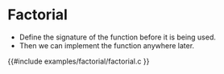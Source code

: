 # Factorial

* Define the signature of the function before it is being used.
* Then we can implement the function anywhere later.

{{#include examples/factorial/factorial.c }}
